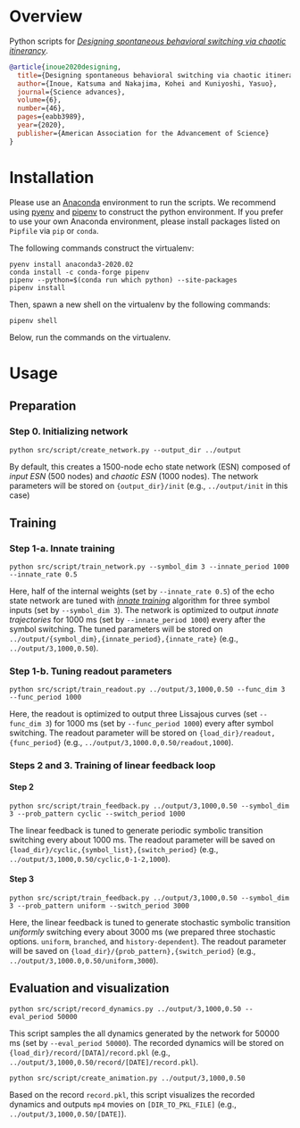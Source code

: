 # Overview
Python scripts for [*Designing spontaneous behavioral switching via chaotic itinerancy*](https://advances.sciencemag.org/content/6/46/eabb3989).
```bibtex
@article{inoue2020designing,
  title={Designing spontaneous behavioral switching via chaotic itinerancy},
  author={Inoue, Katsuma and Nakajima, Kohei and Kuniyoshi, Yasuo},
  journal={Science advances},
  volume={6},
  number={46},
  pages={eabb3989},
  year={2020},
  publisher={American Association for the Advancement of Science}
}
```

# Installation
Please use an [Anaconda](https://www.anaconda.com/) environment to run the scripts. We recommend using [pyenv](https://github.com/pyenv/pyenv) and [pipenv](https://github.com/pypa/pipenv) to construct the python environment. If you prefer to use your own Anaconda environment, please install packages listed on `Pipfile` via `pip` or `conda`.


The following commands construct the virtualenv:
```shell
pyenv install anaconda3-2020.02
conda install -c conda-forge pipenv
pipenv --python=$(conda run which python) --site-packages
pipenv install
```

Then, spawn a new shell on the virtualenv by the following commands:
```shell
pipenv shell
```

Below, run the commands on the virtualenv.

# Usage

## Preparation
### Step 0. Initializing network
```shell
python src/script/create_network.py --output_dir ../output
```
By default, this creates a 1500-node echo state network (ESN) composed of *input ESN* (500 nodes) and *chaotic ESN* (1000 nodes). The network parameters will be stored on `{output_dir}/init` (e.g., `../output/init` in this case)

## Training
### Step 1-a. Innate training
```shell
python src/script/train_network.py --symbol_dim 3 --innate_period 1000 --innate_rate 0.5
```
Here, half of the internal weights (set by `--innate_rate 0.5`) of the echo state network are tuned with [*innate training*](https://www.ncbi.nlm.nih.gov/pmc/articles/PMC3753043/) algorithm for three symbol inputs (set by `--symbol_dim 3`). The network is optimized to output *innate trajectories* for 1000 ms (set by `--innate_period 1000`) every after the symbol switching. The tuned parameters will be stored on `../output/{symbol_dim},{innate_period},{innate_rate}` (e.g., `../output/3,1000,0.50`).

### Step 1-b. Tuning readout parameters
```shell
python src/script/train_readout.py ../output/3,1000,0.50 --func_dim 3 --func_period 1000
```
Here, the readout is optimized to output three Lissajous curves (set `--func_dim 3`) for 1000 ms (set by `--func_period 1000`) every after symbol switching. The readout parameter will be stored on `{load_dir}/readout,{func_period}` (e.g., `../output/3,1000.0,0.50/readout,1000`).

### Steps 2 and 3. Training of linear feedback loop
#### Step 2
```shell
python src/script/train_feedback.py ../output/3,1000,0.50 --symbol_dim 3 --prob_pattern cyclic --switch_period 1000
```
The linear feedback is tuned to generate periodic symbolic transition switching every about 1000 ms. The readout parameter will be saved on `{load_dir}/cyclic,{symbol_list},{switch_period}` (e.g., `../output/3,1000,0.50/cyclic,0-1-2,1000`).

#### Step 3

```shell
python src/script/train_feedback.py ../output/3,1000,0.50 --symbol_dim 3 --prob_pattern uniform --switch_period 3000
```
Here, the linear feedback is tuned to generate stochastic symbolic transition *uniformly* switching every about 3000 ms (we prepared three stochastic options. `uniform`, `branched`, and `history-dependent`). The readout parameter will be saved on `{load_dir}/{prob_pattern},{switch_period}` (e.g., `../output/3,1000.0,0.50/uniform,3000`).


## Evaluation and visualization
```shell
python src/script/record_dynamics.py ../output/3,1000,0.50 --eval_period 50000
```
This script samples the all dynamics generated by the network for 50000 ms (set by `--eval_period 50000`). The recorded dynamics will be stored on `{load_dir}/record/[DATA]/record.pkl` (e.g., `../output/3,1000,0.50/record/[DATE]/record.pkl`).

```shell
python src/script/create_animation.py ../output/3,1000,0.50
```
Based on the record `record.pkl`, this script visualizes the recorded dynamics and outputs `mp4` movies on `[DIR_TO_PKL_FILE]` (e.g., `../output/3,1000,0.50/[DATE]`).
